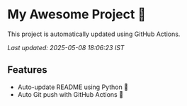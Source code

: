 # My Awesome Project 🚀

This project is automatically updated using GitHub Actions.

_Last updated: 2025-05-08 18:06:23 IST_

## Features
- Auto-update README using Python 🐍
- Auto Git push with GitHub Actions 🤖
